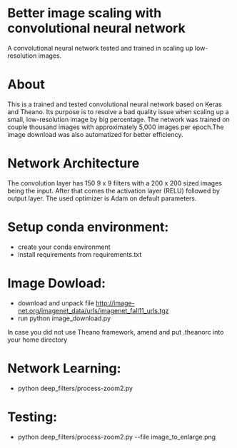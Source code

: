 
# Better image scaling with convolutional neural network

A convolutional neural network tested and trained in scaling up low-resolution images.

# About

This is a trained and tested convolutional neural network based on Keras and Theano. Its purpose is to resolve a bad quality issue when scaling up a small, low-resolution image by big percentage. The network was trained on couple thousand images with approximately 5,000 images per epoch.The image download was also automatized for better efficiency.

# Network Architecture

The convolution layer has 150 9 x 9 filters with a 200 x 200 sized images being the input. After that comes the activation layer (RELU) followed by output layer. The used optimizer is Adam on default parameters. 


# Setup conda environment:

  * create your conda environment
  * install requirements from requirements.txt

# Image Dowload:
  * download and unpack file http://image-net.org/imagenet_data/urls/imagenet_fall11_urls.tgz
  * run python image_download.py

In case you did not use Theano framework, amend and put .theanorc into your home directory

# Network Learning:
  * python deep_filters/process-zoom2.py
  
# Testing:
  * python deep_filters/process-zoom2.py --file image_to_enlarge.png
